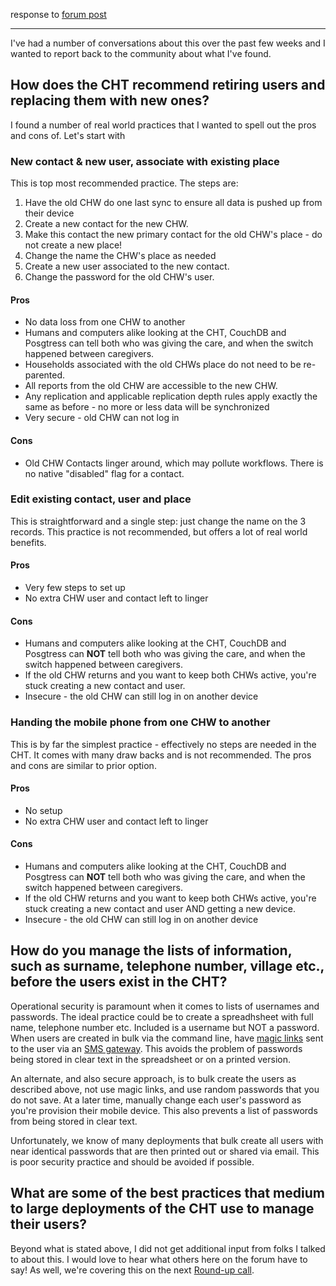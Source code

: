 response to [forum post](https://forum.communityhealthtoolkit.org/t/best-practices-for-user-management-at-scale/1668)

--------

I've had a number of conversations about this over the past few weeks and I wanted to report back to the community about what I've found.  

## How does the CHT recommend retiring users and replacing them with new ones?

I found a number of real world practices that I wanted to spell out the pros and cons of. Let's start with

### New contact & new user, associate with existing place

This is top most recommended practice.  The steps are:

1. Have the old CHW do one last sync to ensure all data is pushed up from their device
1. Create a new contact for the new CHW.
1. Make this contact the new primary contact for the old CHW's place - do not create a new place!
1. Change the name the CHW's place as needed
1. Create a new user  associated to the new contact.
1. Change the password for the old CHW's user.

#### Pros
* No data loss from one CHW to another
* Humans and computers alike looking at the CHT, CouchDB and Posgtress can tell both who was giving the care, and when the switch happened between caregivers.
* Households associated with the old CHWs place do not need to be re-parented.
* All reports from the old CHW are accessible to the new CHW.
* Any replication and applicable replication depth rules apply exactly the same as before - no more or less data will be synchronized
* Very secure - old CHW can not log in

#### Cons
* Old CHW Contacts linger around, which may pollute workflows. There is no native "disabled" flag for a contact.


### Edit existing contact,  user and  place

This is straightforward and a single step: just change the name on the 3 records.  This practice is not recommended, but offers a lot of real world benefits.

#### Pros
* Very few steps to set up
* No extra CHW user and contact left to linger

#### Cons
* Humans and computers alike looking at the CHT, CouchDB and Posgtress can **NOT** tell both who was giving the care, and when the switch happened between caregivers.
* If the old CHW returns and you want to keep both CHWs active, you're stuck creating a new contact and user.
* Insecure - the old CHW can still log in on another device

### Handing the mobile phone from one CHW to another

This is by far the simplest practice - effectively no steps are needed in the CHT.  It comes with many draw backs and is not recommended. The pros and cons are similar to prior option.

#### Pros
* No setup
* No extra CHW user and contact left to linger

#### Cons
* Humans and computers alike looking at the CHT, CouchDB and Posgtress can **NOT** tell both who was giving the care, and when the switch happened between caregivers.
* If the old CHW returns and you want to keep both CHWs active, you're stuck creating a new contact and user AND getting a new device.
* Insecure - the old CHW can still log in on another device


## How do you manage the lists of information, such as surname, telephone number, village etc., before the users exist in the CHT?

Operational security is paramount when it comes to lists of usernames and passwords. The ideal practice could be to create a spreadhsheet with full name, telephone number etc.  Included is a username but NOT a password. When users are created in bulk via the command line, have [magic links](https://docs.communityhealthtoolkit.org/apps/concepts/access/#magic-links-for-logging-in) sent to the user via an [SMS gateway](https://docs.communityhealthtoolkit.org/apps/guides/messaging/gateways/). This avoids the problem of passwords being stored in clear text in the spreadsheet or on a printed version.

An alternate, and also secure approach, is to bulk create the users as described above, not use magic links, and use random passwords that you do not save. At a later time, manually change each user's password as you're provision their mobile device.  This also prevents a list of passwords from being stored in clear text.

Unfortunately, we know of many deployments that bulk create all users with near identical passwords that are then printed out or shared via email.  This is poor security practice and should be avoided if possible.

## What are some of the best practices that medium to large deployments of the CHT use to manage their users?

Beyond what is stated above, I did not get additional input from folks I talked to about this. I would love to hear what others here on the forum have to say! As well, we're covering this on the next [Round-up call](https://forum.communityhealthtoolkit.org/t/cht-round-up-call-thursday-february-24-2022/1722).
